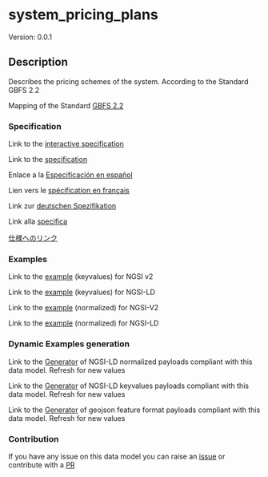 # system_pricing_plans
Version: 0.0.1

## Description 

Describes the pricing schemes of the system. According to the Standard GBFS 2.2

Mapping of the Standard [GBFS 2.2](https://github.com/NABSA/gbfs/blob/v2.2/gbfs.md)
### Specification

Link to the [interactive specification](https://swagger.lab.fiware.org/?url=https://smart-data-models.github.io/dataModel.GBFS/system_pricing_plans/swagger.yaml)

Link to the [specification](https://github.com/smart-data-models/dataModel.GBFS/blob/master/system_pricing_plans/doc/spec.md)

Enlace a la [Especificación en español](https://github.com/smart-data-models/dataModel.GBFS/blob/master/system_pricing_plans/doc/spec_ES.md)

Lien vers le [spécification en français](https://github.com/smart-data-models/dataModel.GBFS/blob/master/system_pricing_plans/doc/spec_FR.md)

Link zur [deutschen Spezifikation](https://github.com/smart-data-models/dataModel.GBFS/blob/master/system_pricing_plans/doc/spec_DE.md)

Link alla [specifica](https://github.com/smart-data-models/dataModel.GBFS/blob/master/system_pricing_plans/doc/spec_IT.md)

[仕様へのリンク](https://github.com/smart-data-models/dataModel.GBFS/blob/master/system_pricing_plans/doc/spec_JA.md)
### Examples

Link to the [example](https://smart-data-models.github.io/dataModel.GBFS/system_pricing_plans/examples/example.json) (keyvalues) for NGSI v2

Link to the [example](https://smart-data-models.github.io/dataModel.GBFS/system_pricing_plans/examples/example.jsonld) (keyvalues) for NGSI-LD

Link to the [example](https://smart-data-models.github.io/dataModel.GBFS/system_pricing_plans/examples/example-normalized.json) (normalized) for NGSI-V2

Link to the [example](https://smart-data-models.github.io/dataModel.GBFS/system_pricing_plans/examples/example-normalized.jsonld) (normalized) for NGSI-LD
### Dynamic Examples generation

Link to the [Generator](https://smartdatamodels.org/extra/ngsi-ld_generator.php?schemaUrl=https://raw.githubusercontent.com/smart-data-models/dataModel.GBFS/master/system_pricing_plans/schema.json&email=info@smartdatamodels.org) of NGSI-LD normalized payloads compliant with this data model. Refresh for new values

Link to the [Generator](https://smartdatamodels.org/extra/ngsi-ld_generator_keyvalues.php?schemaUrl=https://raw.githubusercontent.com/smart-data-models/dataModel.GBFS/master/system_pricing_plans/schema.json&email=info@smartdatamodels.org) of NGSI-LD keyvalues payloads compliant with this data model. Refresh for new values

Link to the [Generator](https://smartdatamodels.org/extra/geojson_features_generator.php?schemaUrl=https://raw.githubusercontent.com/smart-data-models/dataModel.GBFS/master/system_pricing_plans/schema.json&email=info@smartdatamodels.org) of geojson feature format payloads compliant with this data model. Refresh for new values
### Contribution

 If you have any issue on this data model you can raise an [issue](https://github.com/smart-data-models/dataModel.GBFS/issues)  or contribute with a [PR](https://github.com/smart-data-models/dataModel.GBFS/pulls)